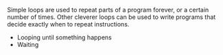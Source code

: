 Simple loops are used to repeat parts of a program forever, or a certain number of times. Other cleverer loops can be used to write programs that decide exactly when to repeat instructions.

- Looping until something happens
- Waiting

